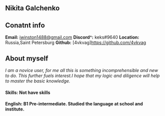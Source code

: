 ## Nikita Galchenko
## Conatnt info
**Email:** iwinston1488@gmail.com
**Discord^:** keks#9640
**Location:** Russia,Saint Petersburg
**Github:** [4vkvag]https://github.com/4vkvag
## About myself 
*I am a novice user, for me all this is something incomprehensible and new to do. This further fuels interest.I hope that my logic and diligence will help to master the basic knowledge.*

#### **Skills:** Not have skills
#### **English:** B1 Pre-intermediate. Studied the language at school and institute.
